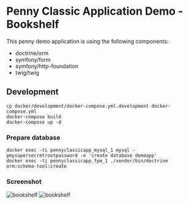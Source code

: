 # Penny Classic Application Demo - Bookshelf

This penny demo application is using the following components:

- doctrine/orm
- symfony/form
- symfony/http-foundation
- twig/twig


## Development

```
cp docker/development/docker-compose.yml.development docker-compose.yml
docker-compose build
docker-compose up -d
```

### Prepare database

```
docker exec -ti pennyclassicapp_mysql_1 mysql -pmysupersecretrootpassword -e 'create database demoapp'
docker exec -ti pennyclassicapp_fpm_1 ./vendor/bin/doctrine orm:schema-tool:create
```

### Screenshot

![bookshelf](http://i.imgur.com/Up5tHCd.png)
![bookshelf](http://i.imgur.com/Df4X2uC.png)
